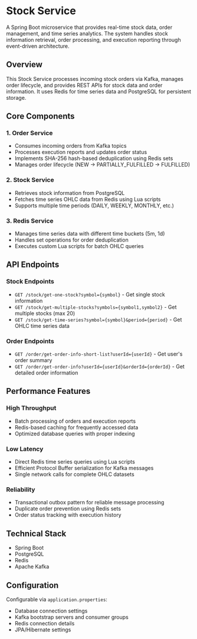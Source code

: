 # Stock Service

A Spring Boot microservice that provides real-time stock data, order management, and time series analytics. The system handles stock information retrieval, order processing, and execution reporting through event-driven architecture.

## Overview

This Stock Service processes incoming stock orders via Kafka, manages order lifecycle, and provides REST APIs for stock data and order information. It uses Redis for time series data and PostgreSQL for persistent storage.

## Core Components

### 1. Order Service

- Consumes incoming orders from Kafka topics
- Processes execution reports and updates order status
- Implements SHA-256 hash-based deduplication using Redis sets
- Manages order lifecycle (NEW → PARTIALLY_FULFILLED → FULFILLED)

### 2. Stock Service

- Retrieves stock information from PostgreSQL
- Fetches time series OHLC data from Redis using Lua scripts
- Supports multiple time periods (DAILY, WEEKLY, MONTHLY, etc.)

### 3. Redis Service

- Manages time series data with different time buckets (5m, 1d)
- Handles set operations for order deduplication
- Executes custom Lua scripts for batch OHLC queries

## API Endpoints

### Stock Endpoints

- `GET /stock/get-one-stock?symbol={symbol}` - Get single stock information
- `GET /stock/get-multiple-stocks?symbols={symbol1,symbol2}` - Get multiple stocks (max 20)
- `GET /stock/get-time-series?symbol={symbol}&period={period}` - Get OHLC time series data

### Order Endpoints

- `GET /order/get-order-info-short-list?userId={userId}` - Get user's order summary
- `GET /order/get-order-info?userId={userId}&orderId={orderId}` - Get detailed order information

## Performance Features

### High Throughput

- Batch processing of orders and execution reports
- Redis-based caching for frequently accessed data
- Optimized database queries with proper indexing

### Low Latency

- Direct Redis time series queries using Lua scripts
- Efficient Protocol Buffer serialization for Kafka messages
- Single network calls for complete OHLC datasets

### Reliability

- Transactional outbox pattern for reliable message processing
- Duplicate order prevention using Redis sets
- Order status tracking with execution history

## Technical Stack

- Spring Boot
- PostgreSQL
- Redis
- Apache Kafka

## Configuration

Configurable via `application.properties`:

- Database connection settings
- Kafka bootstrap servers and consumer groups
- Redis connection details
- JPA/Hibernate settings
